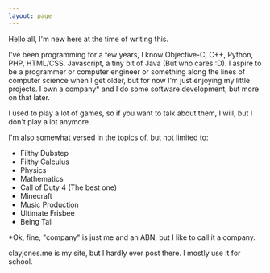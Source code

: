 ```yaml
---
layout: page
---
```


Hello all, I'm new here at the time of writing this.

I've been programming for a few years, I know Objective-C, C++, Python, PHP, HTML/CSS. Javascript, a tiny bit of Java (But who cares :D). I aspire to be a programmer or computer engineer or something along the lines of computer science when I get older, but for now I'm just enjoying my little projects. I own a company* and I do some software development, but more on that later.

I used to play a lot of games, so if you want to talk about them, I will, but I don't play a lot anymore.

I'm also somewhat versed in the topics of, but not limited to:

- Filthy Dubstep
- Filthy Calculus
- Physics
- Mathematics
- Call of Duty 4 (The best one)
- Minecraft
- Music Production
- Ultimate Frisbee
- Being Tall

*Ok, fine, "company" is just me and an ABN, but I like to call it a company.

clayjones.me is my site, but I hardly ever post there. I mostly use it for school.
